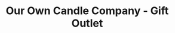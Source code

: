 ---
title: "Our Own Candle Company - Gift Outlet"
url: /findley-lake/our-own-candle-company-gift-outlet/
shop: gift
---